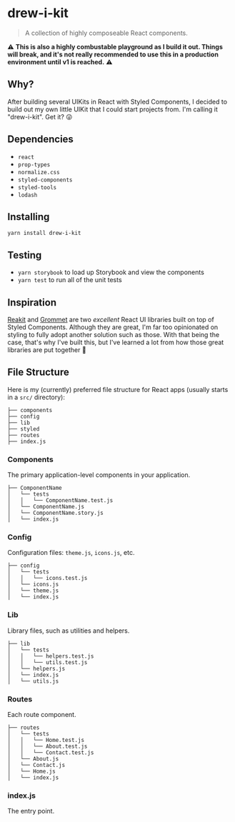# drew-i-kit
> A collection of highly composeable React components.

⚠️ **This is also a highly combustable playground as I build it out. Things will break, and it's not really recommended to use this in a production environment until v1 is reached.** ⚠️

## Why?
After building several UIKits in React with Styled Components, I decided to build out my own little UIKit that I could start projects from. I'm calling it "drew-i-kit". Get it? 😜

## Dependencies
- `react`
- `prop-types`
- `normalize.css`
- `styled-components`
- `styled-tools`
- `lodash`

## Installing
```
yarn install drew-i-kit
```

## Testing
- `yarn storybook` to load up Storybook and view the components
- `yarn test` to run all of the unit tests

## Inspiration
[Reakit](https://reakit.io) and [Grommet](https://v2.grommet.io) are two _excellent_ React UI libraries built on top of Styled Components. Although they are great, I'm far too opinionated on styling to fully adopt another solution such as those. With that being the case, that's why I've built this, but I've learned a lot from how those great libraries are put together 🙏

## File Structure
Here is my (currently) preferred file structure for React apps (usually starts in a `src/` directory):

```
├── components
├── config
├── lib
├── styled
├── routes
├── index.js
```

### Components
The primary application-level components in your application.

```
├── ComponentName
│   └── tests
│   │   └── ComponentName.test.js
│   └── ComponentName.js
│   └── ComponentName.story.js
│   └── index.js
```

### Config
Configuration files: `theme.js`, `icons.js`, etc.

```
├── config
│   └── tests
│   │   └── icons.test.js
│   └── icons.js
│   └── theme.js
│   └── index.js
```

### Lib
Library files, such as utilities and helpers.

```
├── lib
│   └── tests
│   │   └── helpers.test.js
│   │   └── utils.test.js
│   └── helpers.js
│   └── index.js
│   └── utils.js
```

### Routes
Each route component.

```
├── routes
│   └── tests
│   │   └── Home.test.js
│   │   └── About.test.js
│   │   └── Contact.test.js
│   └── About.js
│   └── Contact.js
│   └── Home.js
│   └── index.js
```

### index.js
The entry point.